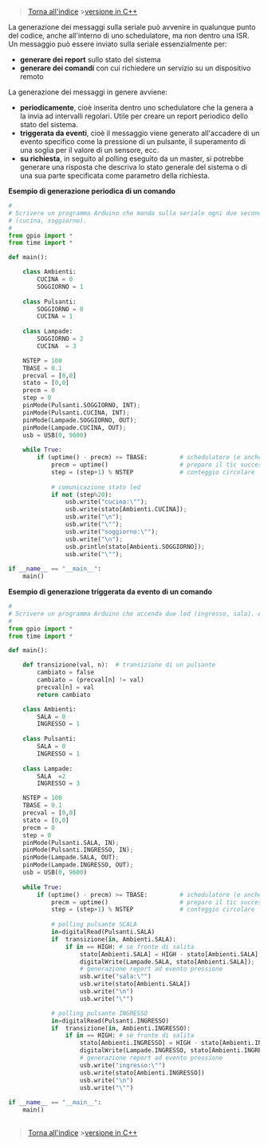 


>[Torna all'indice](indexseriale.md) >[versione in C++](serialegenerazionecmd.md)

La generazione dei messaggi sulla seriale può avvenire in qualunque punto del codice, anche all'interno di uno schedulatore, ma non dentro una ISR.
Un messaggio può essere inviato sulla seriale essenzialmente per:
- **generare dei report** sullo stato del sistema
-  **generare dei comandi** con cui richiedere un servizio su un dispositivo remoto 

La generazione dei messaggi in genere avviene:
- **periodicamente**, cioè inserita dentro uno schedulatore che la genera a la invia ad intervalli regolari. Utile per creare un report periodico dello stato del sistema.
- **triggerata da eventi**, cioè il messaggio viene generato all'accadere di un evento specifico come la pressione di un pulsante, il superamento di una soglia per il valore di un sensore, ecc.
- **su richiesta**, in seguito al polling eseguito da un master,  si potrebbe generare una risposta che descriva lo stato generale del sistema o di una sua parte specificata come parametro della richiesta.

**Esempio di generazione periodica di un comando**
```Python
#
# Scrivere un programma Arduino che manda sulla seriale ogni due secondi lo stato di due led 
# (cucina, soggiorno). 
#
from gpio import *
from time import *

def main():

	class Ambienti:
		CUCINA = 0
		SOGGIORNO = 1
		
	class Pulsanti:
		SOGGIORNO = 0
		CUCINA = 1
	
	class Lampade:
		SOGGIORNO = 2
		CUCINA  = 3

	NSTEP = 100
	TBASE = 0.1
	precval = [0,0]
	stato = [0,0]
	precm = 0
	step = 0
	pinMode(Pulsanti.SOGGIORNO, INT);
	pinMode(Pulsanti.CUCINA, INT);
	pinMode(Lampade.SOGGIORNO, OUT);
	pinMode(Lampade.CUCINA, OUT);
	usb = USB(0, 9600)
	
	while True:
		if (uptime() - precm) >= TBASE:  	   	# schedulatore (e anche antirimbalzo)
			precm = uptime()  			   		# preparo il tic successivo	
			step = (step+1) % NSTEP				# conteggio circolare
			
			# comunicazione stato led
			if not (step%20):
				usb.write("cucina:\"");
				usb.write(stato[Ambienti.CUCINA]);
				usb.write("\n");
				usb.write("\"");
				usb.write("soggiorno:\"");
				usb.write("\n");
				usb.println(stato[Ambienti.SOGGIORNO]);
				usb.write("\"");
			
if __name__ == "__main__":
	main()

```	

**Esempio di generazione triggerata da evento di un comando**
```Python
#
# Scrivere un programma Arduino che accenda due led (ingresso, sala). Accenderli con due pulsanti toggle separati. Lo stato dei led deve essere scritto sulla seriale all'avvenire (occorrenza) di ogni comando.
#
from gpio import *
from time import *

def main():

	def transizione(val, n):  # transizione di un pulsante
		cambiato = false
		cambiato = (precval[n] != val)
		precval[n] = val  
		return cambiato

	class Ambienti:
		SALA = 0
		INGRESSO = 1
		
	class Pulsanti:
		SALA = 0
		INGRESSO = 1
	
	class Lampade:
		SALA  =2
		INGRESSO = 3

	NSTEP = 100
	TBASE = 0.1
	precval = [0,0]
	stato = [0,0]
	precm = 0
	step = 0
	pinMode(Pulsanti.SALA, IN);
	pinMode(Pulsanti.INGRESSO, IN);
	pinMode(Lampade.SALA, OUT);
	pinMode(Lampade.INGRESSO, OUT);
	usb = USB(0, 9600)
	
	while True:
		if (uptime() - precm) >= TBASE:  	   	# schedulatore (e anche antirimbalzo)
			precm = uptime()  			   		# preparo il tic successivo	
			step = (step+1) % NSTEP				# conteggio circolare
			
			# polling pulsante SCALA
			in=digitalRead(Pulsanti.SALA)
			if  transizione(in, Ambienti.SALA):
				if in == HIGH: # se fronte di salita
					stato[Ambienti.SALA] = HIGH - stato[Ambienti.SALA];
					digitalWrite(Lampade.SALA, stato[Ambienti.SALA]);
					# generazione report ad evento pressione
					usb.write("sala:\"")
					usb.write(stato[Ambienti.SALA])
					usb.write("\n")
					usb.write("\"")

			# polling pulsante INGRESSO
			in=digitalRead(Pulsanti.INGRESSO)
			if  transizione(in, Ambienti.INGRESSO):
				if in == HIGH: # se fronte di salita
					stato[Ambienti.INGRESSO] = HIGH - stato[Ambienti.INGRESSO];
					digitalWrite(Lampade.INGRESSO, stato[Ambienti.INGRESSO]);
					# generazione report ad evento pressione
					usb.write("ingresso:\"")
					usb.write(stato[Ambienti.INGRESSO])
					usb.write("\n")
					usb.write("\"")
								
if __name__ == "__main__":
	main()
	
```	
>[Torna all'indice](indexseriale.md) >[versione in C++](serialegenerazionecmd.md)
<!--stackedit_data:
eyJoaXN0b3J5IjpbMjA4MTI3NTg5Ml19
-->
